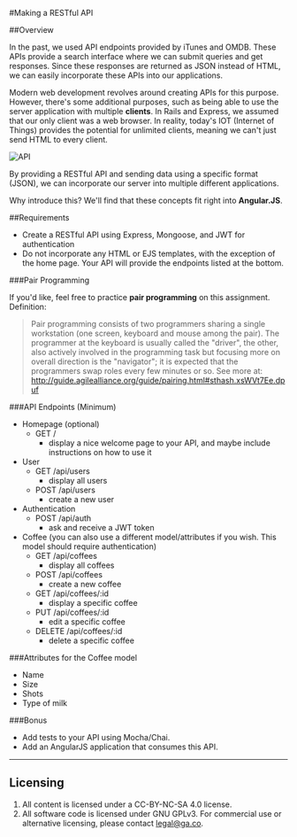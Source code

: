 #Making a RESTful API

##Overview

In the past, we used API endpoints provided by iTunes and OMDB. These APIs provide a search interface where we can submit queries and get responses. Since these responses are returned as JSON instead of HTML, we can easily incorporate these APIs into our applications.

Modern web development revolves around creating APIs for this purpose. However, there's some additional purposes, such as being able to use the server application with multiple **clients**. In Rails and Express, we assumed that our only client was a web browser. In reality, today's IOT (Internet of Things) provides the potential for unlimited clients, meaning we can't just send HTML to every client.

![API](http://www.happiestminds.com/pes-solutions/web-scraping-api/img/api-services.png)

By providing a RESTful API and sending data using a specific format (JSON), we can incorporate our server into multiple different applications.

Why introduce this? We'll find that these concepts fit right into **Angular.JS**.

##Requirements

* Create a RESTful API using Express, Mongoose, and JWT for authentication
* Do not incorporate any HTML or EJS templates, with the exception of the home page. Your API will provide the endpoints listed at the bottom.

###Pair Programming

If you'd like, feel free to practice **pair programming** on this assignment. Definition:

> Pair programming consists of two programmers sharing a single workstation (one screen, keyboard and mouse among the pair). The programmer at the keyboard is usually called the "driver", the other, also actively involved in the programming task but focusing more on overall direction is the "navigator"; it is expected that the programmers swap roles every few minutes or so. See more at: http://guide.agilealliance.org/guide/pairing.html#sthash.xsWVt7Ee.dpuf

###API Endpoints (Minimum)

* Homepage (optional)
  * GET /
    * display a nice welcome page to your API, and maybe include instructions on how to use it
* User
  * GET /api/users
    * display all users
  * POST /api/users
    * create a new user
* Authentication
  * POST /api/auth
    * ask and receive a JWT token
* Coffee (you can also use a different model/attributes if you wish. This model should require authentication)
  * GET /api/coffees
    * display all coffees
  * POST /api/coffees
    * create a new coffee
  * GET /api/coffees/:id
    * display a specific coffee
  * PUT /api/coffees/:id
    * edit a specific coffee
  * DELETE /api/coffees/:id
    * delete a specific coffee

###Attributes for the Coffee model

* Name
* Size
* Shots
* Type of milk

###Bonus

* Add tests to your API using Mocha/Chai.
* Add an AngularJS application that consumes this API.

---

## Licensing
1. All content is licensed under a CC-BY-NC-SA 4.0 license.
2. All software code is licensed under GNU GPLv3. For commercial use or alternative licensing, please contact legal@ga.co.
